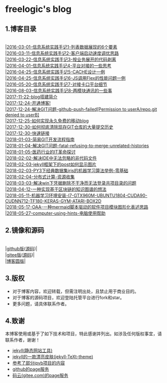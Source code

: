 # freelogic's blog

## 1.博客目录
<br>|[2016-03-01-信息系统实践手记1-列表数据展现的6个要素](./_posts/2016-03-01-信息系统实践手记1-列表数据展现的6个要素.md)
<br>|[2016-03-11-信息系统实践手记2-客户端启动速度调优思路](./_posts/2016-03-11-信息系统实践手记2-客户端启动速度调优思路.md)
<br>|[2016-03-22-信息系统实践手记3-按业务展开的代码剥离](./_posts/2016-03-22-信息系统实践手记3-按业务展开的代码剥离.md)
<br>|[2016-04-01-信息系统实践手记4-平台对接的一些思考](./_posts/2016-04-01-信息系统实践手记4-平台对接的一些思考.md)
<br>|[2016-04-25-信息系统实践手记5-CACHE设计一例](./_posts/2016-04-25-信息系统实践手记5-CACHE设计一例.md)
<br>|[2016-04-25-信息系统实践手记6-JS调用Flex的性能问题一例](./_posts/2016-04-25-信息系统实践手记6-JS调用Flex的性能问题一例.md)
<br>|[2016-05-20-信息系统实践手记7-对接卡口平台细节](./_posts/2016-05-20-信息系统实践手记7-对接卡口平台细节.md)
<br>|[2016-08-03-信息系统实践手记8-两模块通讯的一些事](./_posts/2016-08-03-信息系统实践手记8-两模块通讯的一些事.md)
<br>|[2017-11-22-blog搭建简介](./_posts/2017-11-22-blog搭建简介.md)
<br>|[2017-12-24-开通博客!](./_posts/2017-12-24-开通博客.md)
<br>|[2017-12-24-解决GIT问题-github-push-failed[Permission to userA/repo.git denied to userB]](./_posts/2017-12-24-解决GIT问题-github-push-failed-Permission-to-userA-repogit-denied-to-userB.md)
<br>|[2017-12-25-如何实现永久免费的移动blog](./_posts/2017-12-25-如何实现永久免费的移动blog.md)
<br>|[2017-12-30-如何彻底清除现存GIT仓库的大量提交历史](./_posts/2017-12-30-如何彻底清除显存GIT仓库的大量提交历史.md)
<br>|[2017-12-30-快速链接](./_posts/2017-12-30-快速链接.md)
<br>|[2018-01-03-简易GIT开发流程指南](./_posts/2018-01-03-简易GIT流程.md)
<br>|[2018-01-04-解决GIT问题-fatal-refusing-to-merge-unrelated-histories](./_posts/2018-01-04-解决GIT问题-fatal-refusing-to-merge-unrelated-histories.md)
<br>|[2018-01-05-医药行业的IT革命探讨](./_posts/2018-01-05-医药行业的IT革命探讨.md)
<br>|[2018-02-02-解决IDE中无法忽略的非代码文件](./_posts/2018-02-02-解决IDE中无法忽略的非代码文件.md)
<br>|[2018-02-03-jekyll框架下的post如何显示图片](./_posts/2018-02-03-jekyll框架下的post如何显示图片.md)
<br>|[2018-02-03-PY3下经典数据集iris的机器学习算法举例-零基础](./_posts/2018-02-03-PY3下经典数据集iris的机器学习算法举例-零基础.md)
<br>|[2018-02-04-分布式计算-资源收集](./_posts/2018-02-04-分布式计算-资源收集.md)
<br>|[2018-03-03-解决win下凭据删除不干净而无法登录共项目录的问题](./_posts/2018-03-03-解决win下凭据删除不干净而无法登录共项目录的问题.md)
<br>|[2018-04-12-一种实现基于区块链的知识图谱的想法](./_posts/2018-04-12-一种实现基于区块链的知识图谱的想法.md)
<br>|[2018-05-11-机器学习环境安装-I7-GTX960M-UBUNTU1804-CUDA90-CUDNN712-TF180-KERAS-GYM-ATARI-BOX2D](./_posts/2018-05-11-机器学习环境安装-I7-GTX960M-UBUNTU1804-CUDA90-CUDNN712-TF180-KERAS-GYM-ATARI-BOX2D.md)
<br>|[2018-05-17-OAA-一种mermaid脚本驱动的软件项目模块图形化表述思路](./_posts/2018-05-17-OAA-一种mermaid脚本驱动的软件项目模块图形化表述思路.md)
<br>|[2018-05-27-computer-using-hints-电脑使用帮助](./_posts/2018-05-27-computer-using-hints-电脑使用帮助)




## 2.镜像和源码
<br>|[github版](https://freelogic.github.io/)([源码](https://github.com/freelogic/freelogic.github.io))|
<br>|[gitee版](https://freelogic.gitee.io/webpost/)([源码](https://gitee.com/freelogic/webpost))|
<br>|[博客圆版](http://www.cnblogs.com/taichu/)|

## 3.版权
* 对于博客内容，欢迎转载，但需注明出处，且禁止用于商业目的。
* 对于博客的源码项目，欢迎登陆托管平台进行fork和star。
* 更多问题，请具体联系作者。

## 4.致谢
本博客使用或基于了如下技术和项目，特此感谢并列出。如涉及任何版权事宜，请联系作者，谢谢！
* [jekyll(静态网站工具)](http://jekyll.com.cn/docs/home/)
* [jekyll的一款漂亮皮肤(jekyll-TeXt-theme)](https://gitee.com/zcxv/jekyll-TeXt-theme)
* [参考了部分ipvb项目的内容](https://gitee.com/ipvb/ipvb)
* [github的page服务](https://pages.github.com/)
* [码云(gitee.com)的page服务](http://git.mydoc.io/?t=154714)


